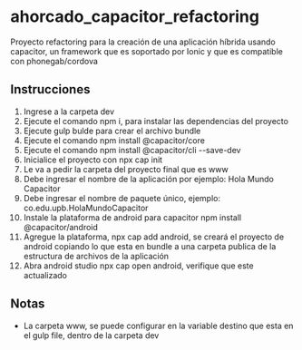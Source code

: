 # ahorcado_capacitor_refactoring
Proyecto refactoring para la creación de una aplicación híbrida usando capacitor, un framework que es soportado por Ionic y que es compatible con phonegab/cordova

## Instrucciones

1. Ingrese a la carpeta dev
2. Ejecute el comando npm i, para instalar las dependencias del proyecto
3. Ejecute gulp bulde para crear el archivo bundle
4. Ejecute el comando npm install @capacitor/core
5. Ejecute el comando npm install @capacitor/cli --save-dev
6. Inicialice el proyecto con npx cap init
7. Le va a pedir la carpeta del proyecto final que es www
8. Debe ingresar el nombre de la aplicación por ejemplo: Hola Mundo Capacitor
9. Debe ingresar el nombre de paquete único, ejemplo: co.edu.upb.HolaMundoCapacitor
10. Instale la plataforma de android para capacitor npm install @capacitor/android
11. Agregue la plataforma, npx cap add android, se creará el proyecto de android copiando lo que esta en bundle a una carpeta publica de la estructura de archivos de la aplicación
12. Abra android studio npx cap open android, verifique que este actualizado

## Notas

- La carpeta www, se puede configurar en la variable destino que esta en el gulp file, dentro de la carpeta dev